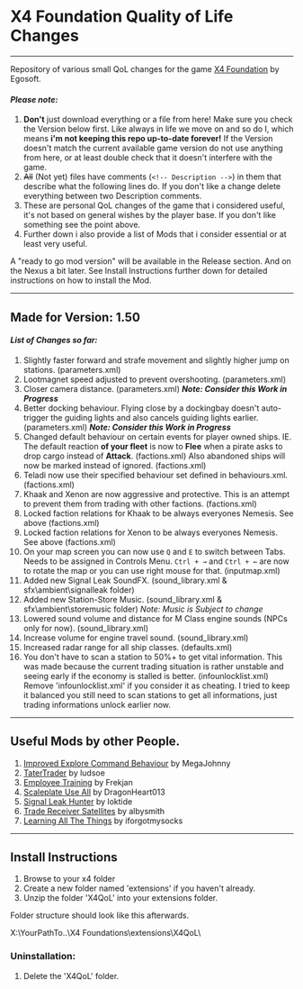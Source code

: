 # X4 Foundation Quality of Life Changes
***

Repository of various small QoL changes for the game [X4 Foundation](https://www.egosoft.com/games/x4/info_en.php) by Egosoft.

#### **_Please note:_**
1. **Don't** just download everything or a file from here! Make sure you check the Version below first. Like always in life we move on and so do I, which means **i'm not keeping this repo up-to-date forever!** If the Version doesn't match the current available game version do not use anything from here, or at least double check that it doesn't interfere with the game.
2. ~~All~~ (Not yet) files have comments (`<!-- Description -->`) in them that describe what the following lines do. If you don't like a change delete everything between two Description comments.
3. These are personal QoL changes of the game that i considered useful, it's not based on general wishes by the player base. If you don't like something see the point above.
4. Further down i also provide a list of Mods that i consider essential or at least very useful.

A "ready to go mod version" will be available in the Release section. And on the Nexus a bit later. See Install Instructions further down for detailed instructions on how to install the Mod.


***
## Made for Version: **1.50**

#### **_List of Changes so far:_**

1. Slightly faster forward and strafe movement and slightly higher jump on stations. (parameters.xml)
2. Lootmagnet speed adjusted to prevent overshooting. (parameters.xml)
3. Closer camera distance. (parameters.xml) **_Note: Consider this Work in Progress_**
4. Better docking behaviour. Flying close by a dockingbay doesn't auto-trigger the guiding lights and also cancels guiding lights earlier. (parameters.xml) **_Note: Consider this Work in Progress_**
5. Changed default behaviour on certain events for player owned ships. IE. The default reaction **of your fleet** is now to **Flee** when a pirate asks to drop cargo instead of **Attack**. (factions.xml) Also abandoned ships will now be marked instead of ignored. (factions.xml)
6. Teladi now use their specified behaviour set defined in behaviours.xml. (factions.xml)
7. Khaak and Xenon are now aggressive and protective. This is an attempt to prevent them from trading with other factions. (factions.xml)
8. Locked faction relations for Khaak to be always everyones Nemesis. See above (factions.xml)
9. Locked faction relations for Xenon to be always everyones Nemesis. See above (factions.xml)
10. On your map screen you can now use `Q` and `E` to switch between Tabs. Needs to be assigned in Controls Menu. `Ctrl + →` and `Ctrl + ←` are now to rotate the map or you can use right mouse for that. (inputmap.xml)
11. Added new Signal Leak SoundFX. (sound_library.xml & sfx\ambient\signalleak folder)
12. Added new Station-Store Music. (sound_library.xml & sfx\ambient\storemusic folder) _Note: Music is Subject to change_
13. Lowered sound volume and distance for M Class engine sounds (NPCs only for now). (sound_library.xml)
14. Increase volume for engine travel sound. (sound_library.xml)
15. Increased radar range for all ship classes. (defaults.xml)
16. You don't have to scan a station to 50%+ to get vital information. This was made because the current trading situation is rather unstable and seeing early if the economy is stalled is better. (infounlocklist.xml)
Remove 'infounlocklist.xml' if you consider it as cheating. I tried to keep it balanced you still need to scan stations to get all informations, just trading informations unlock earlier now.


***
## Useful Mods by other People.

1. [Improved Explore Command Behaviour](https://www.nexusmods.com/x4foundations/mods/89) by MegaJohnny
2. [TaterTrader](https://www.nexusmods.com/x4foundations/mods/151) by ludsoe
3. [Employee Training](https://www.nexusmods.com/x4foundations/mods/154) by Frekjan
4. [Scaleplate Use All](https://www.nexusmods.com/x4foundations/mods/121) by DragonHeart013
5. [Signal Leak Hunter](https://www.nexusmods.com/x4foundations/mods/51) by loktide
6. [Trade Receiver Satellites](https://www.nexusmods.com/x4foundations/mods/120) by albysmith
7. [Learning All The Things](https://www.nexusmods.com/x4foundations/mods/8) by iforgotmysocks


***
## Install Instructions

1. Browse to your x4 folder
2. Create a new folder named 'extensions' if you haven't already.
3. Unzip the folder 'X4QoL' into your extensions folder.

Folder structure should look like this afterwards.

X:\YourPathTo..\X4 Foundations\extensions\X4QoL\

### Uninstallation:
1. Delete the 'X4QoL' folder.
